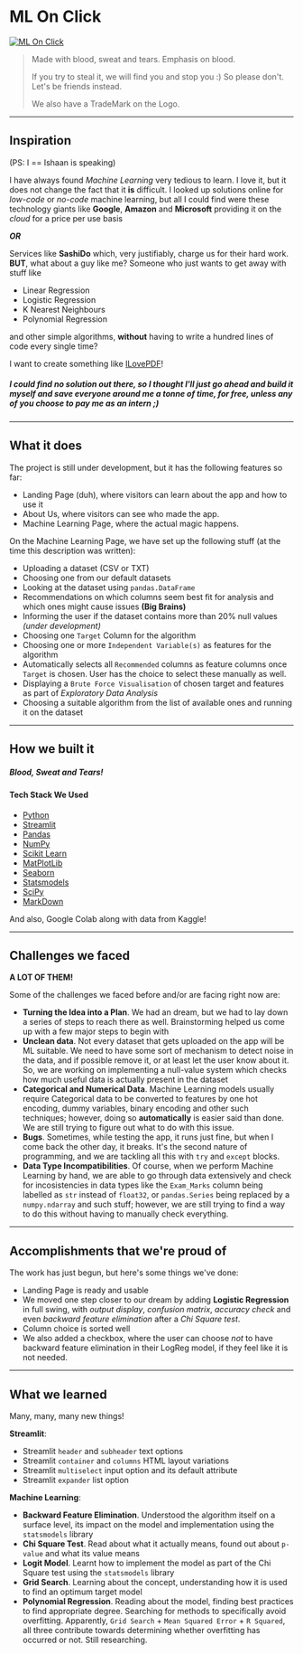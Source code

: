 # ML On Click

[![ML On Click](https://static.streamlit.io/badges/streamlit_badge_black_white.svg)](https://share.streamlit.io/emperorarthurix/mlonclick/main)

> Made with blood, sweat and tears. Emphasis on blood.
> 
> If you try to steal it, we will find you and stop you :) So please don't. Let's be friends instead.
>
> We also have a TradeMark on the Logo.

---
## Inspiration
(PS: I == Ishaan is speaking)

I have always found *Machine Learning* very tedious to learn. I love it, but it does not change the fact that it **is** difficult. I looked up solutions online for *low-code* or *no-code* machine learning, but all I could find were these technology giants like **Google**, **Amazon** and **Microsoft** providing it on the *cloud* for a price per use basis

***OR***

Services like **SashiDo** which, very justifiably, charge us for their hard work.
**BUT**, what about a guy like me? Someone who just wants to get away with stuff like
- Linear Regression
- Logistic Regression
- K Nearest Neighbours
- Polynomial Regression

and other simple algorithms, **without** having to write a hundred lines of code every single time?

I want to create something like [ILovePDF](https://www.ilovepdf.com/)!

##### I could find no solution out there, so I thought I'll just go ahead and build it myself and save everyone around me a tonne of time, for free, unless any of you choose to pay me as an intern ;)

---
## What it does

The project is still under development, but it has the following features so far:
- Landing Page (duh), where visitors can learn about the app and how to use it
- About Us, where visitors can see who made the app.
- Machine Learning Page, where the actual magic happens.

On the Machine Learning Page, we have set up the following stuff (at the time this description was written):
- Uploading a dataset (CSV or TXT)
- Choosing one from our default datasets
- Looking at the dataset using `pandas.DataFrame`
- Recommendations on which columns seem best fit for analysis and which ones might cause issues **(Big Brains)**
- Informing the user if the dataset contains more than 20% null values *(under development)*
- Choosing one `Target` Column for the algorithm
- Choosing one or more `Independent Variable(s)` as features for the algorithm
- Automatically selects all `Recommended` columns as feature columns once `Target` is chosen. User has the choice to select these manually as well.
- Displaying a `Brute Force Visualisation` of chosen target and features as part of *Exploratory Data Analysis*
- Choosing a suitable algorithm from the list of available ones and running it on the dataset

---
## How we built it

##### Blood, Sweat and Tears!
#### Tech Stack We Used
- [Python](https://www.python.org/)
- [Streamlit](https://streamlit.io/)
- [Pandas](https://pandas.pydata.org/)
- [NumPy](https://numpy.org/)
- [Scikit Learn](https://scikit-learn.org/stable/)
- [MatPlotLib](https://matplotlib.org/)
- [Seaborn](https://seaborn.pydata.org/)
- [Statsmodels](https://www.statsmodels.org/stable/index.html)
- [SciPy](https://scipy.org/)
- [MarkDown](https://www.markdownguide.org/)

And also, Google Colab along with data from Kaggle!

---
## Challenges we faced

**A LOT OF THEM!**

Some of the challenges we faced before and/or are facing right now are:
- **Turning the Idea into a Plan**. We had an dream, but we had to lay down a series of steps to reach there as well. Brainstorming helped us come up with a few major steps to begin with
- **Unclean data**. Not every dataset that gets uploaded on the app will be ML suitable. We need to have some sort of mechanism to detect noise in the data, and if possible remove it, or at least let the user know about it. So, we are working on implementing a null-value system which checks how much useful data is actually present in the dataset
- **Categorical and Numerical Data**. Machine Learning models usually require Categorical data to be converted to features by one hot encoding, dummy variables, binary encoding and other such techniques; however, doing so **automatically** is easier said than done. We are still trying to figure out what to do with this issue.
- **Bugs**. Sometimes, while testing the app, it runs just fine, but when I come back the other day, it breaks. It's the second nature of programming, and we are tackling all this with `try` and `except` blocks.
- **Data Type Incompatibilities**. Of course, when we perform Machine Learning by hand, we are able to go through data extensively and check for incosistencies in data types like the `Exam_Marks` column being labelled as `str` instead of `float32`, or `pandas.Series` being replaced by a `numpy.ndarray` and such stuff; however, we are still trying to find a way to do this without having to manually check everything.

---
## Accomplishments that we're proud of

The work has just begun, but here's some things we've done:
- Landing Page is ready and usable
- We moved one step closer to our dream by adding **Logistic Regression** in full swing, with *output display*, *confusion matrix*, *accuracy check* and even *backward feature elimination* after a *Chi Square test*.
- Column choice is sorted well
- We also added a checkbox, where the user can choose *not* to have backward feature elimination in their LogReg model, if they feel like it is not needed.

---
## What we learned

Many, many, many new things!

**Streamlit**:
- Streamlit `header` and `subheader` text options
- Streamlit `container` and `columns` HTML layout variations
- Streamlit `multiselect` input option and its default attribute
- Streamlit `expander` list option

**Machine Learning**:
- **Backward Feature Elimination**. Understood the algorithm itself on a surface level, its impact on the model and implementation using the `statsmodels` library
- **Chi Square Test**. Read about what it actually means, found out about `p-value` and what its value means
- **Logit Model**. Learnt how to implement the model as part of the Chi Square test using the `statsmodels` library
- **Grid Search**. Learning about the concept, understanding how it is used to find an optimum target model
- **Polynomial Regression**. Reading about the model, finding best practices to find appropriate degree. Searching for methods to specifically avoid overfitting. Apparently, `Grid Search` + `Mean Squared Error` + `R Squared`, all three contribute towards determining whether overfitting has occurred or not. Still researching.
